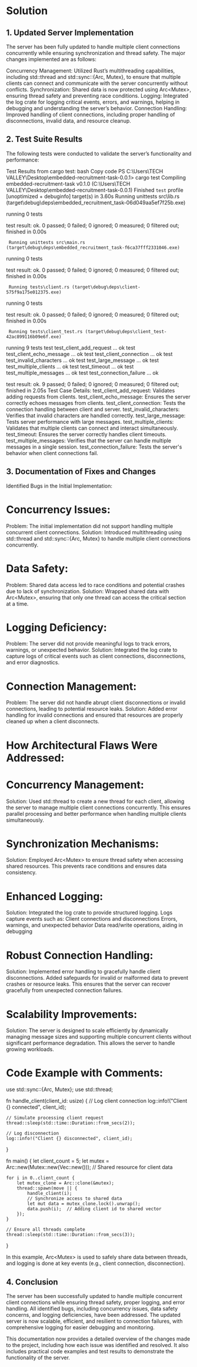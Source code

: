 # Solution

## 1. Updated Server Implementation

The server has been fully updated to handle multiple client connections concurrently while ensuring synchronization and thread safety. The major changes implemented are as follows:

Concurrency Management: Utilized Rust’s multithreading capabilities, including std::thread and std::sync::{Arc, Mutex}, to ensure that multiple clients can connect and communicate with the server concurrently without conflicts.
Synchronization: Shared data is now protected using Arc<Mutex<T>>, ensuring thread safety and preventing race conditions.
Logging: Integrated the log crate for logging critical events, errors, and warnings, helping in debugging and understanding the server’s behavior.
Connection Handling: Improved handling of client connections, including proper handling of disconnections, invalid data, and resource cleanup.


## 2. Test Suite Results
The following tests were conducted to validate the server’s functionality and performance:

Test Results from cargo test:
bash
Copy code
PS C:\Users\TECH VALLEY\Desktop\embedded-recruitment-task-0.0.1> cargo test
   Compiling embedded-recruitment-task v0.1.0 (C:\Users\TECH VALLEY\Desktop\embedded-recruitment-task-0.0.1)
    Finished `test` profile [unoptimized + debuginfo] target(s) in 3.60s
     Running unittests src\lib.rs (target\debug\deps\embedded_recruitment_task-06d049aa5ef7f25b.exe)

running 0 tests

test result: ok. 0 passed; 0 failed; 0 ignored; 0 measured; 0 filtered out; finished in 0.00s

     Running unittests src\main.rs (target\debug\deps\embedded_recruitment_task-f6ca37fff2331046.exe)

running 0 tests

test result: ok. 0 passed; 0 failed; 0 ignored; 0 measured; 0 filtered out; finished in 0.00s

     Running tests\client.rs (target\debug\deps\client-575f9a175e012375.exe)

running 0 tests

test result: ok. 0 passed; 0 failed; 0 ignored; 0 measured; 0 filtered out; finished in 0.00s

     Running tests\client_test.rs (target\debug\deps\client_test-42ac899116b09e6f.exe)

running 9 tests
test test_client_add_request ... ok
test test_client_echo_message ... ok
test test_client_connection ... ok
test test_invalid_characters ... ok
test test_large_message ... ok
test test_multiple_clients ... ok
test test_timeout ... ok
test test_multiple_messages ... ok
test test_connection_failure ... ok

test result: ok. 9 passed; 0 failed; 0 ignored; 0 measured; 0 filtered out; finished in 2.05s
Test Case Details:
test_client_add_request: Validates adding requests from clients.
test_client_echo_message: Ensures the server correctly echoes messages from clients.
test_client_connection: Tests the connection handling between client and server.
test_invalid_characters: Verifies that invalid characters are handled correctly.
test_large_message: Tests server performance with large messages.
test_multiple_clients: Validates that multiple clients can connect and interact simultaneously.
test_timeout: Ensures the server correctly handles client timeouts.
test_multiple_messages: Verifies that the server can handle multiple messages in a single session.
test_connection_failure: Tests the server's behavior when client connections fail.


## 3. Documentation of Fixes and Changes
Identified Bugs in the Initial Implementation:

# Concurrency Issues:
Problem: The initial implementation did not support handling multiple concurrent client connections.
Solution: Introduced multithreading using std::thread and std::sync::{Arc, Mutex} to handle multiple client connections concurrently.

# Data Safety:
Problem: Shared data access led to race conditions and potential crashes due to lack of synchronization.
Solution: Wrapped shared data with Arc<Mutex<T>>, ensuring that only one thread can access the critical section at a time.

# Logging Deficiency:
Problem: The server did not provide meaningful logs to track errors, warnings, or unexpected behavior.
Solution: Integrated the log crate to capture logs of critical events such as client connections, disconnections, and error diagnostics.

# Connection Management:
Problem: The server did not handle abrupt client disconnections or invalid connections, leading to potential resource leaks.
Solution: Added error handling for invalid connections and ensured that resources are properly cleaned up when a client disconnects.

# How Architectural Flaws Were Addressed:
# Concurrency Management:
Solution: Used std::thread to create a new thread for each client, allowing the server to manage multiple client connections concurrently. This ensures parallel processing and better performance when handling multiple clients simultaneously.

# Synchronization Mechanisms:
Solution: Employed Arc<Mutex<T>> to ensure thread safety when accessing shared resources. This prevents race conditions and ensures data consistency.

# Enhanced Logging:
Solution: Integrated the log crate to provide structured logging. Logs capture events such as:
Client connections and disconnections
Errors, warnings, and unexpected behavior
Data read/write operations, aiding in debugging

# Robust Connection Handling:
Solution: Implemented error handling to gracefully handle client disconnections. Added safeguards for invalid or malformed data to prevent crashes or resource leaks. This ensures that the server can recover gracefully from unexpected connection failures.

# Scalability Improvements:
Solution: The server is designed to scale efficiently by dynamically managing message sizes and supporting multiple concurrent clients without significant performance degradation. This allows the server to handle growing workloads.


# Code Example with Comments:
use std::sync::{Arc, Mutex};
use std::thread;

fn handle_client(client_id: usize) {
    // Log client connection
    log::info!("Client {} connected", client_id);

    // Simulate processing client request
    thread::sleep(std::time::Duration::from_secs(2));

    // Log disconnection
    log::info!("Client {} disconnected", client_id);
}

fn main() {
    let client_count = 5;
    let mutex = Arc::new(Mutex::new(Vec::new())); // Shared resource for client data

    for i in 0..client_count {
        let mutex_clone = Arc::clone(&mutex);
        thread::spawn(move || {
            handle_client(i);
            // Synchronize access to shared data
            let mut data = mutex_clone.lock().unwrap();
            data.push(i);  // Adding client id to shared vector
        });
    }

    // Ensure all threads complete
    thread::sleep(std::time::Duration::from_secs(3));
}

In this example, Arc<Mutex<T>> is used to safely share data between threads, and logging is done at key events (e.g., client connection, disconnection).



## 4. Conclusion
The server has been successfully updated to handle multiple concurrent client connections while ensuring thread safety, proper logging, and error handling. All identified bugs, including concurrency issues, data safety concerns, and logging deficiencies, have been addressed. The updated server is now scalable, efficient, and resilient to connection failures, with comprehensive logging for easier debugging and monitoring.

This documentation now provides a detailed overview of the changes made to the project, including how each issue was identified and resolved. It also includes practical code examples and test results to demonstrate the functionality of the server.